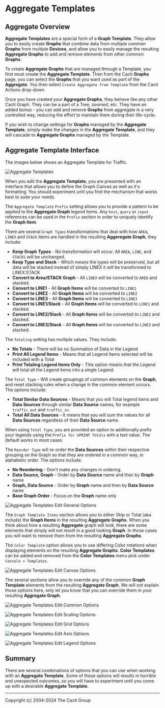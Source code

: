 # Aggregate Templates

## Aggregate Overview

**Aggregate Templates** are a special form of a **Graph Template**. They allow
you to easily create **Graphs** that combine data from multiple common
**Graphs** from multiple **Devices**, and allow you to easily manage the
resulting **Aggregate Graphs** to add and remove elements from other common
**Graphs**.

To create **Aggregate Graphs** that are managed through a Template, you first
must create the **Aggregate Template**. Then from the Cacti **Graphs** page, you
can select the **Graphs** that you want used as part of the **Aggregate**. You
then select `Create Aggregate from Template` from the Cacti Actions drop-down.

Once you have created your **Aggregate Graphs**, they behave like any other
Cacti Graph. They can be a part of a Tree, zoomed, etc. They have an added
bonus - you can add and remove **Graphs** from aggregate in a very controlled
way, reducing the effort to maintain them during their life-cycle.

If you wish to change settings for **Graphs** managed by the **Aggregate
Template**, simply make the changes in the **Aggregate Template**, and they will
cascade to **Aggregate Graphs** managed by the Template.

## Aggregate Template Interface

The images below shows an Aggregate Template for Traffic.

![Aggregate Templates](images/aggregate-templates.png)

When you edit the **Aggregate Template**, you are presented with an interface
that allows you to define the Graph Canvas as well as it's formatting. You
should experiment until you find the mechanism that works best to suite your
needs.

The `Aggregate Template` `Prefix` setting allows you to provide a pattern to be
applied to the **Aggregate Graph** legend items. Any `host`, `query` or `input`
references can be used in the `Prefix` section in order to uniquely identify the
**Graph Item**.

There are several `Graph Types` transformations that deal with how `AREA`,
`LINEX` and `STACK` items are handled in the resulting **Aggeregate Graph**,
they include:

- **Keep Graph Types** - No transformation will occur. All `AREA`, `LINE`, and
  `STACKS` will be unchanged.
- **Keep Type and Stack** - Which means the types will be preserved, but all
  data will be stacked instead of simply LINEX it will be transformed to
  LINEX:STACK
- **Convert to Area/STACK Graph** - All `LINEX` will be converted to `AREA` and
  stacked.
- **Convert to LINE1** - All **Graph Items** will be converted to `LINE1`
- **Convert to LINE2** - All **Graph Items** will be converted to `LINE2`
- **Convert to LINE3** - All **Graph Items** will be converted to `LINE3`
- **Convert to LINE1/Stack** - All **Graph Items** will be converted to `LINE1`
  and stacked.
- **Convert to LINE2/Stack** - All **Graph Items** will be converted to `LINE2`
  and stacked.
- **Convert to LINE3/Stack** - All **Graph Items** will be converted to `LINE3`
  and stacked.

The `Totaling` setting has multiple values. They include:

- **No Totals** - There will be no Summation of Data in the Legend
- **Print All Legend Items** - Means that all Legend Items selected will be
  included with a Total
- **Print Totaling Legend Items Only** - This option means that the Legend will
  total all the Legend items into a single Legend.

The `Total Type` - Will create groupings of common elements on the **Graph**,
and reset stacking rules when a change in the common element occurs. The options
include:

- **Total Similar Data Sources** - Means that you will Total legend items and
  **Data Sources** through similar **Data Source** names, for example
  `traffic_out` and `traffic_in`.
- **Total All Data Sources** - It means that you will sum the values for all
  **Data Sources** regardless of their **Data Source** name.

When using `Total Type`, you are provided an option to additionally prefix your
legends using the `Prefix for GPRINT Totals` with a text value. The default
works in most cases.

The `Reorder Type` will re-order the **Data Sources** within their respective
grouping on the Graph so that they are ordered in a common way, in alphabetic
order. The options include:

- **No Reordering** - Don't make any changes in ordering.
- **Data Source, Graph** - Order by **Data Source** name and then by **Graph**
  name
- **Graph, Data Source** - Order by **Graph** name and then by **Data Source**
  name
- **Base Graph Order** - Focus on the **Graph** name only

![Aggregate Templates Edit General Options](images/aggregate-templates-edit1.png)

The `Graph Template Items` section allows you to either Skip or Total (aka
include) the **Graph Items** in the resulting **Aggregate Graphs**. When you
think about how a resulting **Aggregate** graph will look, there are some
elements that simply will not result in a good looking **Graph**. In those cases
you will want to remove them from the resulting **Aggregate Graphs**.

The `Color Template` option allows you to use differing Color rotations when
displaying elements on the resulting **Aggregate Graphs**. **Color Templates**
can be added and removed from the **Color Templates** menu pick under
`Console > Templates`.

![Aggregate Templates Edit Canvas Options](images/aggregate-templates-edit2.png)

The several sections allow you to override any of the common **Graph Template**
elements from the resulting **Aggregate Graph**. We will not explain those
options here, only let you know that you can override them in your resulting
**Aggregate Graph**.

![Aggregate Templates Edit Common Options](images/aggregate-templates-edit3.png)

![Aggregate Templates Edit Scaling Options](images/aggregate-templates-edit4.png)

![Aggregate Templates Edit Grid Options](images/aggregate-templates-edit5.png)

![Aggregate Templates Edit Axis Options](images/aggregate-templates-edit6.png)

![Aggregate Templates Edit Legend Options](images/aggregate-templates-edit7.png)

## Summary

There are several combinations of options that you can use when working with an
**Aggregate Template**. Some of these options will results in horrible and
unexpected outcomes, so you will have to experiment until you come up with a
desirable **Aggregate Template**.

---

Copyright (c) 2004-2024 The Cacti Group
